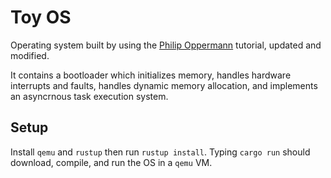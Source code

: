# Toy OS

Operating system built by using the [Philip Oppermann](https://os.phil-opp.com/) tutorial, updated and modified.

It contains a bootloader which initializes memory, handles hardware interrupts and faults, handles dynamic memory allocation, and implements an asyncrnous task execution system.

## Setup

Install `qemu` and `rustup` then run `rustup install`.
Typing `cargo run` should download, compile, and run the OS in a `qemu` VM.
